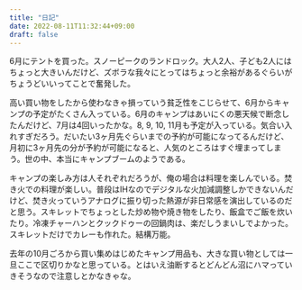 ```yaml
---
title: "日記"
date: 2022-08-11T11:32:44+09:00
draft: false
---
```


6月にテントを買った。スノーピークのランドロック。大人2人、子ども2人にはちょっと大きいんだけど、ズボラな我々にとってはちょっと余裕があるぐらいがちょうどいいってことで奮発した。

高い買い物をしたから使わなきゃ損っていう貧乏性をこじらせて、6月からキャンプの予定がたくさん入っている。6月のキャンプはあいにくの悪天候で断念したんだけど、7月は4回いったかな。8, 9, 10, 11月も予定が入っている。気合い入れすぎだろう。だいたい3ヶ月先ぐらいまでの予約が可能になってるんだけど、月初に3ヶ月先の分が予約が可能になると、人気のところはすぐ埋まってしまう。世の中、本当にキャンプブームのようである。

キャンプの楽しみ方は人それぞれだろうが、俺の場合は料理を楽しんでいる。焚き火での料理が楽しい。普段はIHなのでデジタルな火加減調整しかできないんだけど、焚き火っていうアナログに振り切った熱源が非日常感を演出しているのだと思う。スキレットでちょっとした炒め物や焼き物をしたり、飯盒でご飯を炊いたり。冷凍チャーハンとクックドゥーの回鍋肉は、楽だしうまいしでよかった。スキレットだけでカレーも作れた。結構万能。

去年の10月ごろから買い集めはじめたキャンプ用品も、大きな買い物としては一旦ここで区切りかなと思っている。とはいえ油断するとどんどん沼にハマっていきそうなので注意しとかなきゃな。
